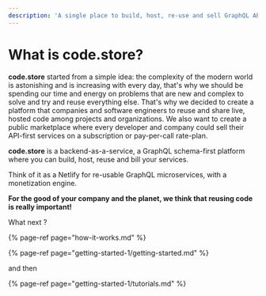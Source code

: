 ```yaml
---
description: 'A single place to build, host, re-use and sell GraphQL APIs services.'
---
```


# What is code.store?

**code.store** started from a simple idea: the complexity of the modern world is astonishing and is increasing with every day, that's why we should be spending our time and energy on problems that are new and complex to solve and try and reuse everything else. That's why we decided to create a platform that companies and software engineers to reuse and share live, hosted code among projects and organizations. We also want to create a public marketplace where every developer and company could sell their API-first services on a subscription or pay-per-call rate-plan.

**code.store** is a backend-as-a-service, a GraphQL schema-first platform where you can build, host, reuse and bill your services.

Think of it as a Netlify for re-usable GraphQL microservices, with a monetization engine.

**For the good of your company and the planet, we think that reusing code is really important!**

What next ?

{% page-ref page="how-it-works.md" %}

{% page-ref page="getting-started-1/getting-started.md" %}

and then

{% page-ref page="getting-started-1/tutorials.md" %}



